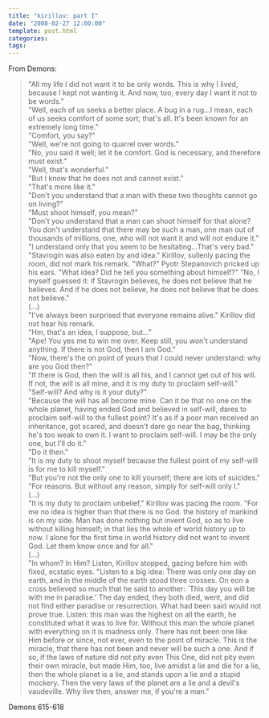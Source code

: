 ```yaml
---
title: "kirillov: part I"
date: "2008-02-27 12:00:00"
template: post.html
categories: 
tags: 
---
```


From Demons:

> "All my life I did not want it to be only words. This is why I lived, because I kept not wanting it. And now, too, every day I want it not to be words."  
"Well, each of us seeks a better place. A bug in a rug...I mean, each of us seeks comfort of some sort; that's all. It's been known for an extremely long time."  
"Comfort, you say?"  
"Well, we're not going to quarrel over words."  
"No, you said it well; let it be comfort. God is necessary, and therefore must exist."  
"Well, that's wonderful."  
"But I know that he does not and cannot exist."  
"That's more like it."  
"Don't you understand that a man with these two thoughts cannot go on living?"  
"Must shoot himself, you mean?"  
"Don't you understand that a man can shoot himself for that alone? You don't understand that there may be such a man, one man out of thousands of millions, one, who will not want it and will not endure it."  
"I understand only that you seem to be hesitating...That's very bad."  
"Stavrogin was also eaten by and idea." Kirillov, sullenly pacing the room, did not mark his remark. 
"What?" Pyotr Stepanovich pricked up his ears. "What idea? Did he tell you something about himself?" 
"No, I myself guessed it: if Stavrogin believes, he does not believe that he believes. And if he does not believe, he does not believe that he does not believe."  
(...)  
"I've always been surprised that everyone remains alive." Kirillov did not hear his remark.  
"Hm, that's an idea, I suppose, but..."  
"Ape! You yes me to win me over. Keep still, you won't understand anything. If there is not God, then I am God."  
"Now, there's the on point of yours that I could never understand: why are you God then?"  
"If there is God, then the will is all his, and I cannot get out of his will. If not, the will is all mine, and it is my duty to proclaim self-will."  
"Self-will? And why is it your duty?"  
"Because the will has all become mine. Can it be that no one on the whole planet, having ended God and believed in self-will, dares to proclaim self-will to the fullest point? It's as if a poor man received an inheritance, got scared, and doesn't dare go near the bag, thinking he's too weak to own it. I want to proclaim self-will. I may be the only one, but I'll do it."  
"Do it then."  
"It is my duty to shoot myself because the fullest point of my self-will is ­for me to kill myself."  
"But you're not the only one to kill yourself; there are lots of suicides."  
"For reasons. But without any reason, simply for self-will ­only I."  
(...)  
"It is my duty to proclaim unbelief," Kirillov was pacing the room. "For me no idea is higher than that there is no God. the history of mankind is on my side. Man has done nothing but invent God, so as to live without killing himself; in that lies the whole of world history up to now. I alone for the first time in world history did not want to invent God. Let them know once and for all."  
(...)  
"In whom? In Him? Listen, Kirillov stopped, gazing before him with fixed, ecstatic eyes. "Listen to a big idea: There was only one day on earth, and in the middle of the earth stood three crosses. On eon a cross believed so much that he said to another: `This day you will be with me in paradise.' The day ended, they both died, went, and did not find either paradise or resurrection. What had been said would not prove true. Listen: this man was the highest on all the earth, he constituted what it was to live for. Without this man the whole planet with everything on it is­ madness only. There has not been one like Him before or since, not ever, even to the point of miracle. This is the miracle, that there has not been and never will be such a one. And if so, if the laws of nature did not pity even This One, did not pity even their own miracle, but made Him, too, live amidst a lie and die for a lie, then the whole planet is a lie, and stands upon a lie and a stupid mockery. Then the very laws of the planet are a lie and a devil's vaudeville. Why live then, answer me, if you're a man."

Demons 615-618